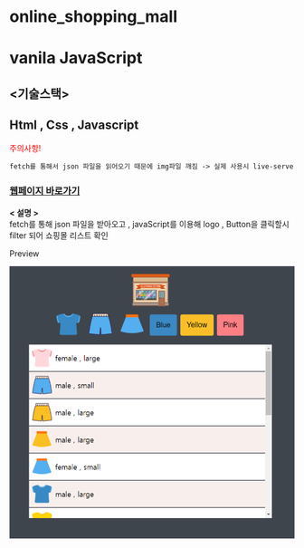 # online_shopping_mall

# vanila JavaScript

## <기술스택>

## Html , Css , Javascript

<font color="red">주의사항!</font>
```diff
fetch를 통해서 json 파일을 읽어오기 때문에 img파일 깨짐 -> 실제 사용시 live-server로 해결가능합니다.
```

### [웹페이지 바로가기](https://wondonghwi.github.io/online_shopping_mall_JS/)

<b>< 설명 ></b> <br/>
fetch를 통해 json 파일을 받아오고 , javaScript를 이용해 logo , Button을 클릭할시 filter 되어 쇼핑몰 리스트 확인

Preview

![](img/shopping_mall.PNG)


